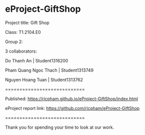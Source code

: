 # eProject-GiftShop
Project title: Gift Shop

Class: T1.2104.E0

Group 2:

3 collaborators:

Do Thanh An | Student1316200

Pham Quang Ngoc Thach | Student1313749

Nguyen Hoang Tuan | Student1313762


============================

Published: https://ricpham.github.io/eProject-GiftShop/index.html

eProject report link: https://github.com/ricpham/eProject-GiftShop

============================

Thank you for spending your time to look at our work.
